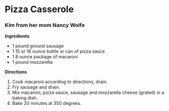 # Pizza Casserole 	
### Kim from her mom Nancy Wolfe

**Ingredients**
* 1 pound ground sausage
* 1 15 or 16 ounce bottle or can of pizza sauce
* 1 8 ounce package of macaroni
* 1 pound mozzarella

**Directions**
1. Cook macaroni according to directions, drain.
1. Fry sausage and drain.
1. Mix macaroni, pizza sauce, sausage and mozzarella cheese (grated) in a baking dish.
1. Bake 20 minutes at 350 degrees.
